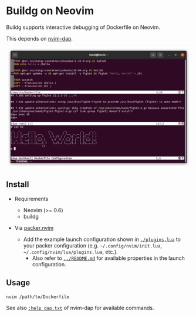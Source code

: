 # Buildg on Neovim

Buildg supports interactive debugging of Dockerfile on Neovim.

This depends on [nvim-dap](https://github.com/mfussenegger/nvim-dap/blob/master/doc/dap.txt).

![Buildg on Neovim](../../../docs/images/nvim-dap.png)

## Install

- Requirements
  - Neovim (>= 0.6)
  - buildg

- Via [packer.nvim](https://github.com/wbthomason/packer.nvim)
  - Add the example launch configuration shown in [`./plugins.lua`](./plugins.lua) to your packer configuration (e.g. `~/.config/nvim/init.lua`, `~/.config/nvim/lua/plugins.lua`, etc.).
    - Also refer to [`../README.md`](../README.md) for available properties in the launch configuration.

## Usage

```
nvim /path/to/Dockerfile
```

See also [`:help dap.txt`](https://github.com/mfussenegger/nvim-dap/blob/master/doc/dap.txt) of nvim-dap for available commands.
